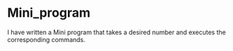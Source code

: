 # Mini_program
I have written a Mini program that takes a desired number and executes the corresponding commands.
